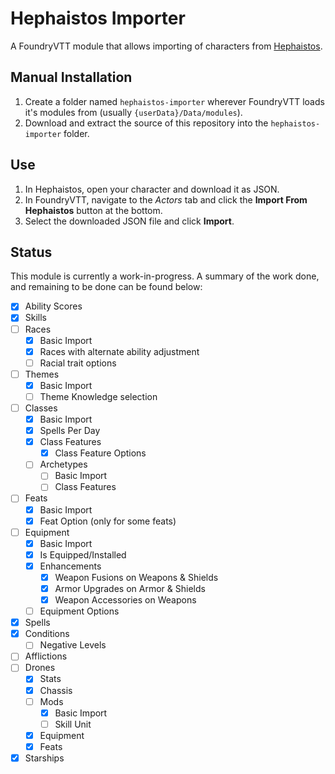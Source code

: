 # Hephaistos Importer
A FoundryVTT module that allows importing of characters from [Hephaistos](https://hephaistos.azurewebsites.net/).

## Manual Installation
1. Create a folder named `hephaistos-importer` wherever FoundryVTT loads it's modules from (usually `{userData}/Data/modules`).
1. Download and extract the source of this repository into the `hephaistos-importer` folder.

## Use
1. In Hephaistos, open your character and download it as JSON.
1. In FoundryVTT, navigate to the *Actors* tab and click the **Import From Hephaistos** button at the bottom.
1. Select the downloaded JSON file and click **Import**.

## Status
This module is currently a work-in-progress. A summary of the work done, and remaining to be done can be found below:

- [x] Ability Scores
- [x] Skills
- [ ] Races
    - [x] Basic Import
    - [x] Races with alternate ability adjustment
    - [ ] Racial trait options
- [ ] Themes
    - [x] Basic Import
    - [ ] Theme Knowledge selection
- [ ] Classes
    - [x] Basic Import
    - [x] Spells Per Day
    - [x] Class Features
        - [x] Class Feature Options
    - [ ] Archetypes
        - [ ] Basic Import
        - [ ] Class Features
- [ ] Feats
    - [x] Basic Import
    - [x] Feat Option (only for some feats)
- [ ] Equipment
    - [x] Basic Import
    - [x] Is Equipped/Installed
    - [x] Enhancements
        - [x] Weapon Fusions on Weapons & Shields
        - [x] Armor Upgrades on Armor & Shields
        - [x] Weapon Accessories on Weapons
    - [ ] Equipment Options
- [x] Spells
- [x] Conditions
    - [ ] Negative Levels
- [ ] Afflictions
- [ ] Drones
    - [x] Stats
    - [x] Chassis
    - [ ] Mods
        - [x] Basic Import
        - [ ] Skill Unit
    - [x] Equipment
    - [x] Feats
- [x] Starships
